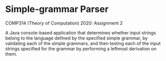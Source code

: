 # Simple-grammar Parser

COMP314 (Theory of Computation) 2020: Assignment 2

A Java console-based application that determines whether input strings belong to the language defined by the specified simple grammar, by validating each of the simple grammars, and then testing each of the input strings specified for the grammar by performing a leftmost derivation on them.
